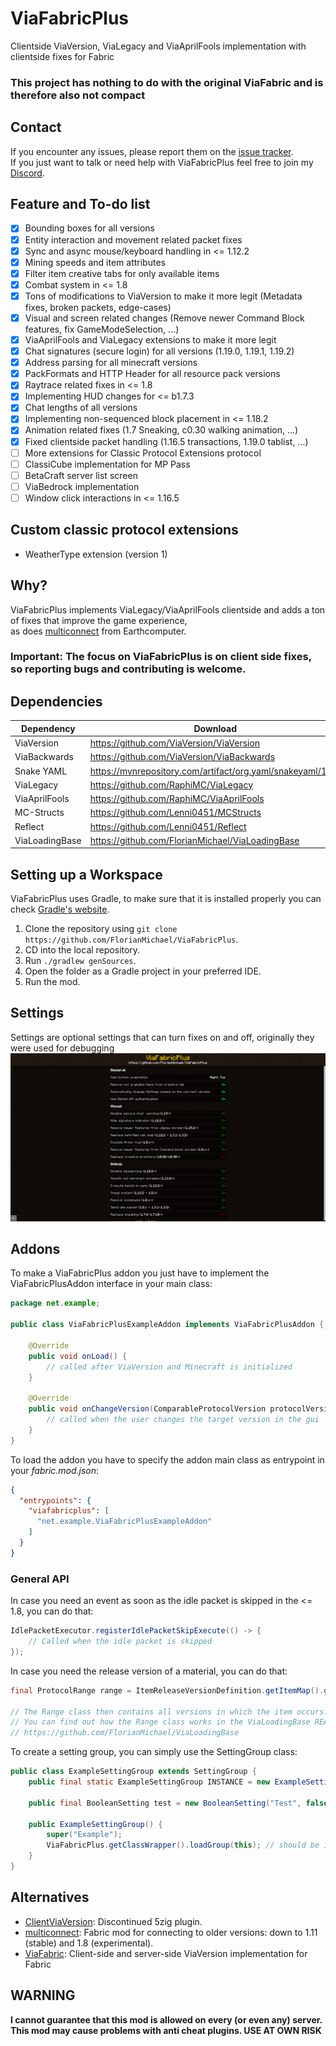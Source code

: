 # ViaFabricPlus
Clientside ViaVersion, ViaLegacy and ViaAprilFools implementation with clientside fixes for Fabric
### This project has nothing to do with the original ViaFabric and is therefore also not compact

## Contact
If you encounter any issues, please report them on the
[issue tracker](https://github.com/FlorianMichael/ViaFabricPlus/issues).  
If you just want to talk or need help with ViaFabricPlus feel free to join my
[Discord](https://discord.gg/BwWhCHUKDf).

## Feature and To-do list
- [x] Bounding boxes for all versions
- [x] Entity interaction and movement related packet fixes
- [x] Sync and async mouse/keyboard handling in <= 1.12.2
- [x] Mining speeds and item attributes
- [x] Filter item creative tabs for only available items
- [x] Combat system in <= 1.8
- [x] Tons of modifications to ViaVersion to make it more legit (Metadata fixes, broken packets, edge-cases)
- [x] Visual and screen related changes (Remove newer Command Block features, fix GameModeSelection, ...)
- [x] ViaAprilFools and ViaLegacy extensions to make it more legit
- [x] Chat signatures (secure login) for all versions (1.19.0, 1.19.1, 1.19.2)
- [x] Address parsing for all minecraft versions
- [x] PackFormats and HTTP Header for all resource pack versions
- [x] Raytrace related fixes in <= 1.8
- [x] Implementing HUD changes for <= b1.7.3
- [x] Chat lengths of all versions
- [x] Implementing non-sequenced block placement in <= 1.18.2
- [x] Animation related fixes (1.7 Sneaking, c0.30 walking animation, ...)
- [x] Fixed clientside packet handling (1.16.5 transactions, 1.19.0 tablist, ...)
- [ ] More extensions for Classic Protocol Extensions protocol
- [ ] ClassiCube implementation for MP Pass 
- [ ] BetaCraft server list screen
- [ ] ViaBedrock implementation
- [ ] Window click interactions in <= 1.16.5

## Custom classic protocol extensions
- WeatherType extension (version 1)

## Why?
ViaFabricPlus implements ViaLegacy/ViaAprilFools clientside and adds a ton of fixes that improve the game experience, <br>
as does [multiconnect](https://github.com/Earthcomputer/multiconnect) from Earthcomputer.
### Important: The focus on ViaFabricPlus is on client side fixes, so reporting bugs and contributing is welcome.

## Dependencies
| Dependency     | Download                                                   |
|----------------|------------------------------------------------------------|
| ViaVersion     | https://github.com/ViaVersion/ViaVersion                   |
| ViaBackwards   | https://github.com/ViaVersion/ViaBackwards                 |
| Snake YAML     | https://mvnrepository.com/artifact/org.yaml/snakeyaml/1.33 |
| ViaLegacy      | https://github.com/RaphiMC/ViaLegacy                       |
| ViaAprilFools  | https://github.com/RaphiMC/ViaAprilFools                   |
| MC-Structs     | https://github.com/Lenni0451/MCStructs                     |
| Reflect        | https://github.com/Lenni0451/Reflect                       |
| ViaLoadingBase | https://github.com/FlorianMichael/ViaLoadingBase           |

## Setting up a Workspace
ViaFabricPlus uses Gradle, to make sure that it is installed properly you can check [Gradle's website](https://gradle.org/install/).
1. Clone the repository using `git clone https://github.com/FlorianMichael/ViaFabricPlus`.
2. CD into the local repository.
3. Run `./gradlew genSources`.
4. Open the folder as a Gradle project in your preferred IDE.
5. Run the mod.

## Settings
Settings are optional settings that can turn fixes on and off, originally they were used for debugging<br>
![](/.github/images/settings.png)

## Addons
To make a ViaFabricPlus addon you just have to implement the ViaFabricPlusAddon interface in your main class:
```java
package net.example;

public class ViaFabricPlusExampleAddon implements ViaFabricPlusAddon {
    
    @Override
    public void onLoad() {
        // called after ViaVersion and Minecraft is initialized
    }
    
    @Override
    public void onChangeVersion(ComparableProtocolVersion protocolVersion) {
        // called when the user changes the target version in the gui
    }
}
```
To load the addon you have to specify the addon main class as entrypoint in your *fabric.mod.json*:
```json
{
  "entrypoints": {
    "viafabricplus": [
      "net.example.ViaFabricPlusExampleAddon"
    ]
  }
}
```

### General API
In case you need an event as soon as the idle packet is skipped in the <= 1.8, you can do that: <br>
```java
IdlePacketExecutor.registerIdlePacketSkipExecute(() -> {
    // Called when the idle packet is skipped
});
```

In case you need the release version of a material, you can do that:
```java
final ProtocolRange range = ItemReleaseVersionDefinition.getItemMap().get(Items.WRITABLE_BOOK); // If an item does not appear in the item map, it has always existed

// The Range class then contains all versions in which the item occurs. 
// You can find out how the Range class works in the ViaLoadingBase README.
// https://github.com/FlorianMichael/ViaLoadingBase
```

To create a setting group, you can simply use the SettingGroup class:
```java
public class ExampleSettingGroup extends SettingGroup {
    public final static ExampleSettingGroup INSTANCE = new ExampleSettingGroup();
    
    public final BooleanSetting test = new BooleanSetting("Test", false);
    
    public ExampleSettingGroup() {
        super("Example");
        ViaFabricPlus.getClassWrapper().loadGroup(this); // should be in your onLoad method
    }
}
```

## Alternatives
- [ClientViaVersion](https://github.com/Gerrygames/ClientViaVersion): Discontinued 5zig plugin.
- [multiconnect](https://www.curseforge.com/minecraft/mc-mods/multiconnect): Fabric mod for connecting to older
  versions: down to 1.11 (stable) and 1.8 (experimental).
- [ViaFabric](https://www.curseforge.com/minecraft/mc-mods/viafabric): Client-side and server-side ViaVersion implementation for Fabric

## WARNING
**I cannot guarantee that this mod is allowed on every (or even any) server. This mod may cause problems with anti cheat
plugins. USE AT OWN RISK**
